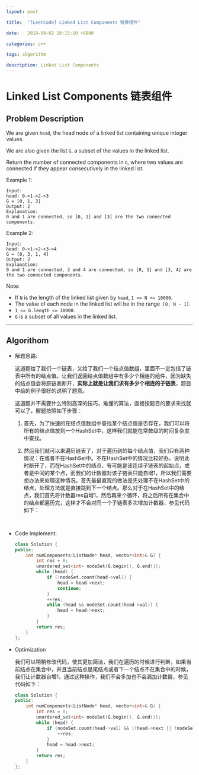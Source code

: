 ```yaml
---
layout: post

title:  "[LeetCode] Linked List Components 链表组件"

date:   2018-09-02 20:15:10 +0800

categories: c++

tags: algorithm

description: Linked List Components
---
```


# Linked List Components 链表组件

## Problem Description

We are given `head`, the head node of a linked list containing unique integer values.

We are also given the list `G`, a subset of the values in the linked list.

Return the number of connected components in `G`, where two values are connected if they appear consecutively in the linked list.

Example 1:

```
Input: 
head: 0->1->2->3
G = [0, 1, 3]
Output: 2
Explanation: 
0 and 1 are connected, so [0, 1] and [3] are the two connected components.

```

Example 2:

```
Input: 
head: 0->1->2->3->4
G = [0, 3, 1, 4]
Output: 2
Explanation: 
0 and 1 are connected, 3 and 4 are connected, so [0, 1] and [3, 4] are the two connected components.

```

Note:

- If `N` is the length of the linked list given by `head`, `1 <= N <= 10000`.
- The value of each node in the linked list will be in the range` [0, N - 1]`.
- `1 <= G.length <= 10000`.
- `G` is a subset of all values in the linked list.

---



## Algorithom

  * 解题思路:

    这道题给了我们一个链表，又给了我们一个结点值数组，里面不一定包括了链表中所有的结点值。让我们返回结点值数组中有多少个相连的组件，因为缺失的结点值会将原链表断开，**实际上就是让我们求有多少个相连的子链表**，题目中给的例子很好的说明了题意。

    这道题并不需要什么特别高深的技巧，难懂的算法，直接按题目的要求来找就可以了。解题按照如下步骤：

    1. 首先，为了快速的在结点值数组中查找某个结点值是否存在，我们可以将所有的结点值放到一个HashSet中，这样我们就能在常数级的时间复杂度中查找。

    2. 然后我们就可以来遍历链表了，对于遍历到的每个结点值，我们只有两种情况：在或者不在HashSet中。不在HashSet中的情况比较好办，说明此时断开了，而在HashSet中的结点，有可能是该连续子链表的起始点，或者是中间的某个点，而我们的计数器对该子链表只能自增1，所以我们需要想办法来处理这种情况。首先最最直观的做法是先处理不在HashSet中的结点，处理方法就是直接跳到下一个结点。那么对于在HashSet中的结点，我们首先将计数器res自增1，然后再来个循环，将之后所有在集合中的结点都遍历完，这样才不会对同一个子链表多次增加计数器，参见代码如下：

       ​

* Code Implement:

  ```c++
  class Solution {
  public:
      int numComponents(ListNode* head, vector<int>& G) {
          int res = 0;
          unordered_set<int> nodeSet(G.begin(), G.end());
          while (head) {
              if (!nodeSet.count(head->val)) {
                  head = head->next;
                  continue;
              }
              ++res;
              while (head && nodeSet.count(head->val)) {
                  head = head->next;
              }
          }
          return res;
      }
  };
  ```





* Optimization

  我们可以稍稍修改代码，使其更加简洁，我们在遍历的时候进行判断，如果当前结点在集合中，并且当前结点是尾结点或者下一个结点不在集合中的时候，我们让计数器自增1，通过这种操作，我们不会多加也不会漏加计数器，参见代码如下：

  ```c++
  class Solution {
  public:
      int numComponents(ListNode* head, vector<int>& G) {
          int res = 0;
          unordered_set<int> nodeSet(G.begin(), G.end());
          while (head) {
              if (nodeSet.count(head->val) && (!head->next || !nodeSet.count(head->next->val))) {
                  ++res;
              }
              head = head->next;
          }
          return res;
      }
  };
  ```
  ​

​      